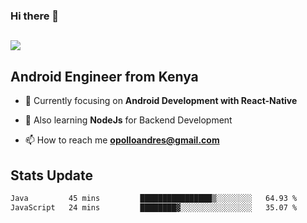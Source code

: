### Hi there 👋
<h2 align="left"><img src="https://readme-typing-svg.herokuapp.com?color='blue'&lines=I'm+Andrew+Opollo😊;Welcome+to+my+Github😜"> </h2>

## Android Engineer from Kenya


- 🌱 Currently focusing on **Android Development with React-Native**

- 🔭 Also learning **NodeJs** for Backend Development

- 📫 How to reach me **opolloandres@gmail.com**


## Stats Update
<!--START_SECTION:waka-->

```txt
Java         45 mins         ████████████████▒░░░░░░░░   64.93 %
JavaScript   24 mins         ████████▓░░░░░░░░░░░░░░░░   35.07 %
```

<!--END_SECTION:waka-->


